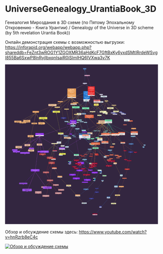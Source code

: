 # UniverseGenealogy_UrantiaBook_3D
Генеалогия Мироздания в 3D схеме (по Пятому Эпохальному Откровению - Книга Урантии) / Genealogy of the Universe in 3D scheme (by 5th revelation Urantia Book))

Онлайн демонстрация схемы с возможностью выгрузки: https://inforapid.org/webapp/webapp.php?shareddb=FeZnt3wROG1Y1ZGOXMR36aHdKcF7GftBxKy6yxdSMtIRrdeWSvgl855Ba6SxwP8lnRyjIbxqnIsaiR0iSlmIHQ6IVXwa3v7K

![Screenshot](https://github.com/alyuev/UniverseGenealogy_UrantiaBook_3D/blob/main/images/3D%20scheme.png)

Обзор и обсуждение схемы здесь: https://www.youtube.com/watch?v=hnRzrb8eC4c

[![Обзор и обсуждение схемы](https://i.ytimg.com/vi/hnRzrb8eC4c/maxresdefault.jpg)](https://www.youtube.com/watch?v=hnRzrb8eC4c)

